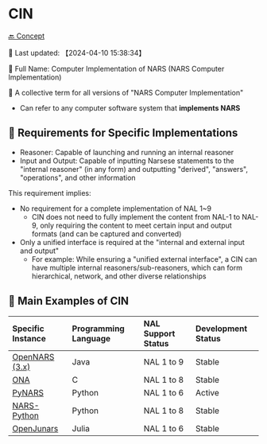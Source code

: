 # CIN

[🔙 Concept](./doc.md)

📍 Last updated: 【2024-04-10 15:38:34】

📄 Full Name: Computer Implementation of NARS (NARS Computer Implementation)

🎯 A collective term for all versions of "NARS Computer Implementation"

- Can refer to any computer software system that **implements NARS**

## 📌 Requirements for Specific Implementations

- Reasoner: Capable of launching and running an internal reasoner
- Input and Output: Capable of inputting Narsese statements to the "internal reasoner" (in any form) and outputting "derived", "answers", "operations", and other information

This requirement implies:

- No requirement for a complete implementation of NAL 1~9
  - CIN does not need to fully implement the content from NAL-1 to NAL-9, only requiring the content to meet certain input and output formats (and can be captured and converted)
- Only a unified interface is required at the "internal and external input and output"
  - For example: While ensuring a "unified external interface", a CIN can have multiple internal reasoners/sub-reasoners, which can form hierarchical, network, and other diverse relationships

## 📄 Main Examples of CIN

| Specific Instance | Programming Language | NAL Support Status | Development Status |
|:--|:--|:--|:--|
| [OpenNARS (3.x)](https://github.com/opennars/opennars) | Java | NAL 1 to 9 | Stable |
| [ONA](https://github.com/opennars/OpenNARS-for-Applications) | C | NAL 1 to 8 | Stable |
| [PyNARS](https://github.com/bowen-xu/PyNARS) | Python | NAL 1 to 6 | Active |
| [NARS-Python](https://github.com/ccrock4t/NARS-Python) | Python | NAL 1 to 8 | Stable |
| [OpenJunars](https://github.com/AIxer/OpenJunars) | Julia | NAL 1 to 6 | Stable |
